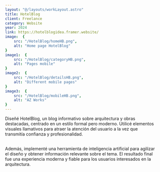 ```yaml
---
layout: "@/layouts/workLayout.astro"
title: HotelBlog
client: Freelance
category: Website
year: 2024
link: https://hotelblogidea.framer.website/
image:  {
    src: "/HotelBlog/homeHB.png",
    alt: "Home page HotelBlog"
}
image1:  {
    src: "/HotelBlog/categoryHB.png",
    alt: "Pages mobile"
}
image2:  {
    src: "/HotelBlog/detailsHB.png",
    alt: "Different mobile pages"
}
image3:  {
    src: "/HotelBlog/mobileHB.png",
    alt: "AZ Works"
}
---
```


Diseñé HotelBlog, un blog informativo sobre arquitectura y obras destacadas, centrado en un estilo formal pero moderno. Utilicé elementos visuales llamativos para atraer la atención del usuario a la vez que transmitía confianza y profesionalidad.

\
Además, implementé una herramienta de inteligencia artificial para agilizar el diseño y obtener información relevante sobre el tema. El resultado final fue una experiencia moderna y fiable para los usuarios interesados en la arquitectura.
